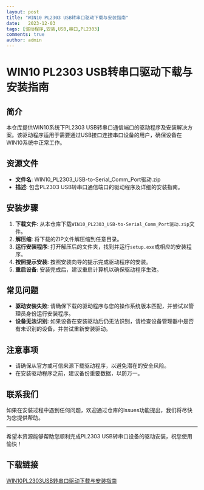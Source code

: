 ```yaml
---
layout: post
title: "WIN10 PL2303 USB转串口驱动下载与安装指南"
date:   2023-12-03
tags: [驱动程序,安装,USB,串口,PL2303]
comments: true
author: admin
---
```

# WIN10 PL2303 USB转串口驱动下载与安装指南

## 简介
本仓库提供WIN10系统下PL2303 USB转串口通信端口的驱动程序及安装解决方案。该驱动程序适用于需要通过USB接口连接串口设备的用户，确保设备在WIN10系统中正常工作。

## 资源文件
- **文件名**: WIN10_PL2303_USB-to-Serial_Comm_Port驱动.zip
- **描述**: 包含PL2303 USB转串口通信端口的驱动程序及详细的安装指南。

## 安装步骤
1. **下载文件**: 从本仓库下载`WIN10_PL2303_USB-to-Serial_Comm_Port驱动.zip`文件。
2. **解压缩**: 将下载的ZIP文件解压缩到任意目录。
3. **运行安装程序**: 打开解压后的文件夹，找到并运行`setup.exe`或相应的安装程序。
4. **按照提示安装**: 按照安装向导的提示完成驱动程序的安装。
5. **重启设备**: 安装完成后，建议重启计算机以确保驱动程序生效。

## 常见问题
- **驱动安装失败**: 请确保下载的驱动程序与您的操作系统版本匹配，并尝试以管理员身份运行安装程序。
- **设备无法识别**: 如果设备在安装驱动后仍无法识别，请检查设备管理器中是否有未识别的设备，并尝试重新安装驱动。

## 注意事项
- 请确保从官方或可信来源下载驱动程序，以避免潜在的安全风险。
- 在安装驱动程序之前，建议备份重要数据，以防万一。

## 联系我们
如果在安装过程中遇到任何问题，欢迎通过仓库的Issues功能提出，我们将尽快为您提供帮助。

---

希望本资源能够帮助您顺利完成PL2303 USB转串口设备的驱动安装，祝您使用愉快！

## 下载链接

[WIN10PL2303USB转串口驱动下载与安装指南](https://pan.quark.cn/s/1721e92e13f5)